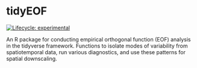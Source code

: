 # tidyEOF

[![Lifecycle: experimental](https://img.shields.io/badge/lifecycle-experimental-orange.svg)](https://lifecycle.r-lib.org/articles/stages.html#experimental)

An R package for conducting empirical orthogonal function (EOF) analysis in the tidyverse framework. Functions to isolate modes of variability from spatiotemporal data, run various diagnostics, and use these patterns for spatial downscaling.
